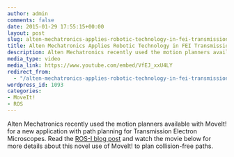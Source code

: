 ```yaml
---
author: admin
comments: false
date: 2015-01-29 17:55:15+00:00
layout: post
slug: alten-mechatronics-applies-robotic-technology-in-fei-transmission-electron-microscopes-tem
title: Alten Mechatronics Applies Robotic Technology in FEI Transmission Electron Microscopes (TEM)
description: Alten Mechatronics recently used the motion planners available with MoveIt! for a new application with path planning for Transmission Electron Microscopes. Read the ROS-I blog post and watch the movie below for more details about this novel use of MoveIt! to plan collision-free paths.
media_type: video
media_link: https://www.youtube.com/embed/VfEJ_xxU4LY
redirect_from:
  - "/alten-mechatronics-applies-robotic-technology-in-fei-transmission-electron-microscopes-tem/"
wordpress_id: 1093
categories:
- MoveIt!
- ROS
---
```


Alten Mechatronics recently used the motion planners available with MoveIt! for a new application with path planning for Transmission Electron Microscopes. Read the [ROS-I blog post](http://rosindustrial.org/news/2014/10/12/3umkjjpcdmnlilmo8uy4c2m6vj4m4m) and watch the movie below for more details about this novel use of MoveIt! to plan collision-free paths.
